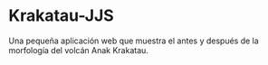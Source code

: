 # Krakatau-JJS
Una pequeña aplicación web que muestra el antes y después de la morfología del volcán Anak Krakatau.
